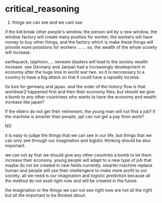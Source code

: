 # critical_reasoning

1. things we can see and we cant see 

if the kid break other people's window, the person will by s new window, the window factory will create many positios for worker, the workers will have money to buy other things, and the factory which is make these things will provide more poostions for workers ... ... so, the wealth of the whole scoiety will increase.

earthquack, taiphoon, ... seveare diasters will lead to the society wealth increase.
see Germany and Janpan had a increasingly development in economy after the huge loss in world war two. so it is neccessary to a country to have a big attack so that it could have a rapaidly increse.

Its ture for germany and japan. and the order of the history flow is that worldwar2 happened first and then their economy flies. but should we give a bomb to any other countriees who wants to have the economy and wealth increase like japan?

if the elders do not get their retirement, the young man will not find a job? 
if the machine is amarter than people, ppl can not get a pay from work?

NO

it is easy to judge the things that we can see in our life. but things that we can only see through our imagination and logistic thinking should be also important.

we can not ay that we should give any other countries a bomb to let them increase their economy. young people will adapt to a new type of job that maybe do not be created in new fields currently. smarter machine replace human and people will use their intellengece to make more profit to our society. all we need is our imagination and logistic prediction because all the method do not exsit right now and will be created in the future.

the imagination or the things we can not see right now are not all the right but all the important to be thinked about.

